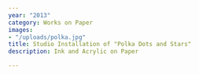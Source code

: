```yaml
---
year: "2013"
category: Works on Paper
images:
- "/uploads/polka.jpg"
title: Studio Installation of "Polka Dots and Stars"
description: Ink and Acrylic on Paper

---
```

